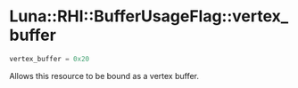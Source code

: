 # Luna::RHI::BufferUsageFlag::vertex_buffer

```c++
vertex_buffer = 0x20
```

Allows this resource to be bound as a vertex buffer. 

